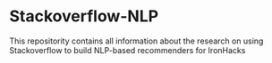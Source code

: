 # Stackoverflow-NLP
This repositority contains all information about the research on using Stackoverflow to build NLP-based recommenders for IronHacks
